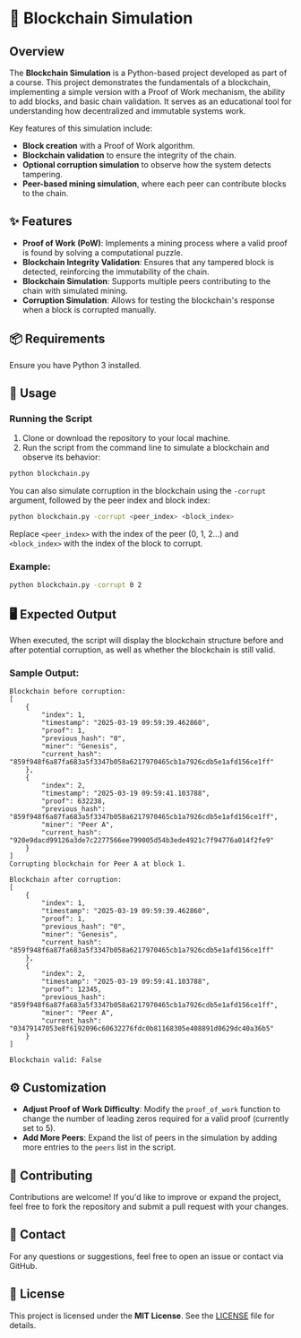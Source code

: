 # 🔗 Blockchain Simulation

## Overview
The **Blockchain Simulation**  is a Python-based project developed as part of a course. This project demonstrates the fundamentals of a blockchain, implementing a simple version with a Proof of Work mechanism, the ability to add blocks, and basic chain validation. It serves as an educational tool for understanding how decentralized and immutable systems work.

Key features of this simulation include:
- **Block creation** with a Proof of Work algorithm.
- **Blockchain validation** to ensure the integrity of the chain.
- **Optional corruption simulation** to observe how the system detects tampering.
- **Peer-based mining simulation**, where each peer can contribute blocks to the chain.


## ✨ Features

- **Proof of Work (PoW)**: Implements a mining process where a valid proof is found by solving a computational puzzle.
- **Blockchain Integrity Validation**: Ensures that any tampered block is detected, reinforcing the immutability of the chain.
- **Blockchain Simulation**: Supports multiple peers contributing to the chain with simulated mining.
- **Corruption Simulation**: Allows for testing the blockchain's response when a block is corrupted manually.


## 📦 Requirements

Ensure you have Python 3 installed.


## 🚀 Usage

### Running the Script

1. Clone or download the repository to your local machine.
2. Run the script from the command line to simulate a blockchain and observe its behavior:

```bash
python blockchain.py
```

You can also simulate corruption in the blockchain using the `-corrupt` argument, followed by the peer index and block index:

```bash
python blockchain.py -corrupt <peer_index> <block_index>
```

Replace `<peer_index>` with the index of the peer (0, 1, 2...) and `<block_index>` with the index of the block to corrupt.

### Example:

```bash
python blockchain.py -corrupt 0 2
```



## 🖥️ Expected Output

When executed, the script will display the blockchain structure before and after potential corruption, as well as whether the blockchain is still valid.

### Sample Output:

```
Blockchain before corruption:
[
    {
        "index": 1,
        "timestamp": "2025-03-19 09:59:39.462860",
        "proof": 1,
        "previous_hash": "0",
        "miner": "Genesis",
        "current_hash": "859f948f6a87fa683a5f3347b058a6217970465cb1a7926cdb5e1afd156ce1ff"
    },
    {
        "index": 2,
        "timestamp": "2025-03-19 09:59:41.103788",
        "proof": 632238,
        "previous_hash": "859f948f6a87fa683a5f3347b058a6217970465cb1a7926cdb5e1afd156ce1ff",
        "miner": "Peer A",
        "current_hash": "920e9dacd99126a3de7c2277566ee799005d54b3ede4921c7f94776a014f2fe9"
    }
]
Corrupting blockchain for Peer A at block 1.

Blockchain after corruption:
[
    {
        "index": 1,
        "timestamp": "2025-03-19 09:59:39.462860",
        "proof": 1,
        "previous_hash": "0",
        "miner": "Genesis",
        "current_hash": "859f948f6a87fa683a5f3347b058a6217970465cb1a7926cdb5e1afd156ce1ff"
    },
    {
        "index": 2,
        "timestamp": "2025-03-19 09:59:41.103788",
        "proof": 12345,
        "previous_hash": "859f948f6a87fa683a5f3347b058a6217970465cb1a7926cdb5e1afd156ce1ff",
        "miner": "Peer A",
        "current_hash": "03479147053e8f6192096c60632276fdc0b81168305e408891d0629dc40a36b5"
    }
]

Blockchain valid: False
```


## ⚙️ Customization

- **Adjust Proof of Work Difficulty**: Modify the `proof_of_work` function to change the number of leading zeros required for a valid proof (currently set to 5).
- **Add More Peers**: Expand the list of peers in the simulation by adding more entries to the `peers` list in the script.


## 🤝 Contributing

Contributions are welcome! If you'd like to improve or expand the project, feel free to fork the repository and submit a pull request with your changes.


## 📧 Contact

For any questions or suggestions, feel free to open an issue or contact via GitHub.


## 📜 License

This project is licensed under the **MIT License**. See the [LICENSE](LICENSE) file for details.
